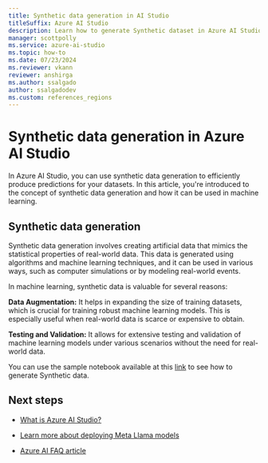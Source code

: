 ```yaml
---
title: Synthetic data generation in AI Studio
titleSuffix: Azure AI Studio
description: Learn how to generate Synthetic dataset in Azure AI Studio.
manager: scottpolly
ms.service: azure-ai-studio
ms.topic: how-to
ms.date: 07/23/2024
ms.reviewer: vkann
reviewer: anshirga
ms.author: ssalgado
author: ssalgadodev
ms.custom: references_regions
---
```


# Synthetic data generation in Azure AI Studio

In Azure AI Studio, you can use synthetic data generation to efficiently produce predictions for your datasets. In this article, you're introduced to the concept of synthetic data generation and how it can be used in machine learning.


## Synthetic data generation

Synthetic data generation involves creating artificial data that mimics the statistical properties of real-world data. This data is generated using algorithms and machine learning techniques, and it can be used in various ways, such as computer simulations or by modeling real-world events.

In machine learning, synthetic data is valuable for several reasons:

**Data Augmentation:** It helps in expanding the size of training datasets, which is crucial for training robust machine learning models. This is especially useful when real-world data is scarce or expensive to obtain.

**Testing and Validation:** It allows for extensive testing and validation of machine learning models under various scenarios without the need for real-world data.

You can use the sample notebook available at this [link](https://aka.ms/meta-llama-3.1-datagen) to see how to generate Synthetic data.

## Next steps
- [What is Azure AI Studio?](../what-is-ai-studio.md)
- [Learn more about deploying Meta Llama models](../how-to/deploy-models-llama.md)

- [Azure AI FAQ article](../faq.yml)
